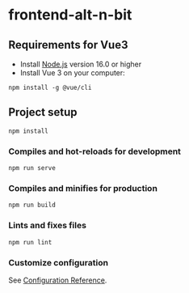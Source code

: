 # frontend-alt-n-bit

## Requirements for Vue3 ###
* Install [Node.js](https://nodejs.org/) version 16.0 or higher
* Install Vue 3 on your computer: 
``` 
npm install -g @vue/cli
```

## Project setup
```
npm install
```

### Compiles and hot-reloads for development
```
npm run serve
```

### Compiles and minifies for production
```
npm run build
```

### Lints and fixes files
```
npm run lint
```

### Customize configuration
See [Configuration Reference](https://cli.vuejs.org/config/).
